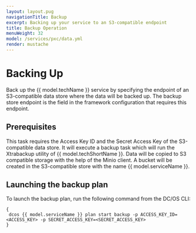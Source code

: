 ```yaml
---
layout: layout.pug
navigationTitle: Backup
excerpt: Backing up your service to an S3-compatible endpoint
title: Backup Operation
menuWeight: 32
model: /services/pxc/data.yml
render: mustache
---
```

# Backing Up

Back up the {{ model.techName }} service by specifying the endpoint of an S3-compatible data store where the data will be backed up. The backup store endpoint is the field in the framework configuration that requires this endpoint.

## Prerequisites
This task requires the Access Key ID and the Secret Access Key of the S3-compatible data store. It will execute a backup task which will run the Xtrabackup utility of {{ model.techShortName }}. Data will be copied to S3 compatible storage with the help of  the Minio client. A bucket will be created in the S3-compatible store with the name {{ model.serviceName }}.

## Launching the backup plan
To launch the backup plan, run the following command from the DC/OS CLI:

```shell
{
 dcos {{ model.serviceName }} plan start backup -p ACCESS_KEY_ID=<ACCESS_KEY> -p SECRET_ACCESS_KEY=<SECRET_ACCESS_KEY>
}
```

 

